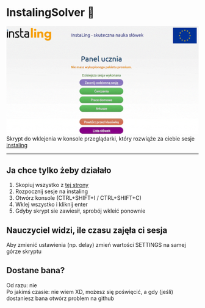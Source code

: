 # InstalingSolver 🤯
![Real-time](https://raw.githubusercontent.com/Dadik11/InstalingSolver/main/assets/fast.gif)
Skrypt do wklejenia w konsole przeglądarki, który rozwiąże za ciebie sesje [instaling](https://instaling.pl)

---

## Ja chce tylko żeby działało
1. Skopiuj wszystko z [tej strony](https://raw.githubusercontent.com/Dadik11/InstalingSolver/main/script.js)
2. Rozpocznij sesje na instaling
3. Otwórz konsole (CTRL+SHIFT+I / CTRL+SHIFT+C)
4. Wklej wszystko i kliknij enter
5. Gdyby skrypt sie zawiesił, sprobój wkleić ponownie

## Nauczyciel widzi, ile czasu zajęła ci sesja
Aby zmienić ustawienia (np. delay) zmień wartości SETTINGS na samej górze skryptu

## Dostane bana?
Od razu: nie<br/>
Po jakimś czasie: nie wiem XD, możesz się poświęcić, a gdy (jeśli) dostaniesz bana otwórz problem na github
